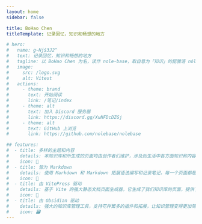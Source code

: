 ```yaml
---
layout: home
sidebar: false

title: BoHao Chen
titleTemplate: 记录回忆，知识和畅想的地方

# hero:
#   name: g~Nj$3J2^
#   text: 记录回忆，知识和畅想的地方
#   tagline: 以 BoHao Chen 为名，读作 nole-base，取自意为「知识」的昆雅语 nólë 和意为「基础」的英文 base，即「知识库」
#   image:
#     src: /logo.svg
#     alt: Vitest
#   actions:
#     - theme: brand
#       text: 开始阅读
#       link: /笔记/index
#     - theme: alt
#       text: 加入 Discord 服务器
#       link: https://discord.gg/XuNFDcDZGj
#     - theme: alt
#       text: GitHub 上浏览
#       link: https://github.com/nolebase/nolebase

## features:
#  - title: 多样的主题和内容
#    details: 本知识库和所生成的页面均由创作者们维护，涉及到生活中各方面知识和内容，也不乏我们的回忆和畅想。
#    icon: 🌈
#  - title: 皆为 Markdown
#    details: 使用 Markdown 和 Markdown 拓展语法编写和记录笔记，每一个页面都是 Markdown 文件。
#    icon: 📃
#  - title: 由 VitePress 驱动
#    details: 基于 Vite 的强大静态文档页面生成器，它生成了我们知识库的页面，提供了简单易用的主题和工具。
#    icon: 🚀
#  - title: 由 Obsidian 驱动
#    details: 强大的知识库管理工具，支持花样繁多的插件和拓展，让知识管理变得更加简单。
#    icon: 🗃
---
```


<HomePage />
